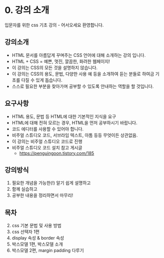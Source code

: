 # 0. 강의 소개
입문자를 위한 css 기초 강의 - 어서오세요 환영합니다.

## 강의소개

- HTML 문서를 아름답게 꾸며주는 CSS 언어에 대해 소개하는 강의 입니다.
- HTML + CSS = 예쁜, 멋진, 깔끔한, 화려한 웹페이지!
- 이 강의는 CSS의 모든 것을 설명하지 않습니다.
- 이 강의는 CSS의 용도, 문법, 다양한 사용 예 등을 소개하여 듣는 분들로 하여금 기초를 다질 수 있게 돕습니다.
- 스스로 필요한 부분을 찾아가며 공부할 수 있도록 안내하는 역할을 할 것입니다.

## 요구사항

- HTML 용도, 문법 등 HTML에 대한 기본적인 지식을 요구
- HTML에 대해 전혀 모르는 경우, HTML을 먼저 공부하시기 바랍니다.
- 코드 에디터를 사용할 수 있어야 합니다.
- 비주얼 스튜디오 코드, 서브라임 텍스트, 아톰 등등 무엇이든 상관없음.
- 이 강의는 비주얼 스튜디오 코드로 진행
- 비주얼 스튜디오 코드 설치 참고 게시글
    - https://penguingoon.tistory.com/185

## 강의방식

1. 필요한 개념을 가능한(!) 알기 쉽게 설명하고
2. 함께 실습하고
3. 공부한 내용을 정리하면서 마무리!

## 목차

2. css 기본 문법 및 사용 방법
3. css 선택자 1편
5. display 속성 & border 속성
6. 박스모델 1편, 박스모델 소개
7. 박스모델 2편, margin padding 다루기